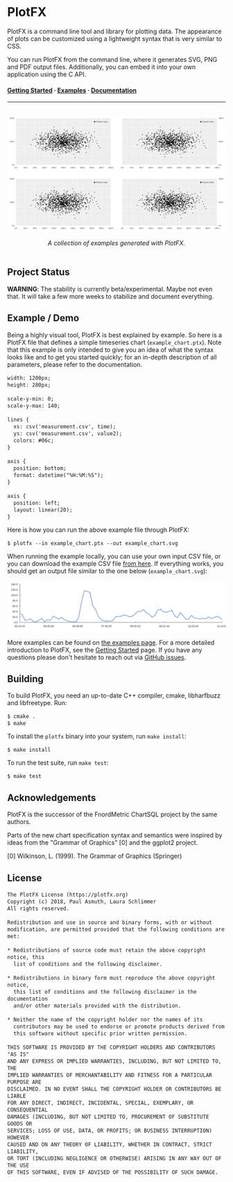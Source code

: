 PlotFX
======

PlotFX is a command line tool and library for plotting data. The appearance of
plots can be customized using a lightweight syntax that is very similar to CSS.

You can run PlotFX from the command line, where it generates SVG, PNG and PDF
output files. Additionally, you can embed it into your own application using the
C API.

<h4>
  <a href="https://plotfx.org/documentation/getting-started">Getting Started</a> &middot;
  <a href="https://plotfx.org/examples">Examples</a> &middot;
  <a href="https://plotfx.org">Documentation</a>
</h4>

---

<p align="center">
  <br>
  <img src="/examples/other/demo2.svg">
</p>

<p align="center">
  <i>A collection of examples generated with PlotFX.</i>
  <br><br>
</p>


Project Status
--------------

**WARNING**: The stability is currently beta/experimental. Maybe not even that.
It will take a few more weeks to stabilize and document everything.


Example / Demo
--------------

Being a highly visual tool, PlotFX is best explained by example. So here is a PlotFX
file that defines a simple timeseries chart (`example_chart.ptx`). Note that this
example is only intended to give you an idea of what the syntax looks like and to
get you started quickly; for an in-depth description of all parameters, please refer
to the documentation.

    width: 1200px;
    height: 280px;

    scale-y-min: 0;
    scale-y-max: 140;

    lines {
      xs: csv('measurement.csv', time);
      ys: csv('measurement.csv', value2);
      colors: #06c;
    }

    axis {
      position: bottom;
      format: datetime("%H:%M:%S");
    }

    axis {
      position: left;
      layout: linear(20);
    }

Here is how you can run the above example file through PlotFX:

    $ plotfx --in example_chart.ptx --out example_chart.svg

When running the example locally, you can use your own input CSV file, or you
can download the example CSV file [from here](/tests/testdata/measurement.csv).
If everything works, you should get an output file similar to  the one below
(`example_chart.svg`):

[![A simple line chart](/examples/linecharts/simple_timeseries.svg)](./examples/linecharts/simple_timeseries.ptx)

More examples can be found on [the examples page](https://plotfx.org/examples).
For a more detailed introduction to PlotFX, see the [Getting Started](https://plotfx.org/documentation/getting-started) page.
If you have any questions please don't hesitate to reach out via [GitHub issues](https://github.com/plotfx/plotfx).


Building
--------

To build PlotFX, you need an up-to-date C++ compiler, cmake, libharfbuzz and
libfreetype. Run:

    $ cmake .
    $ make

To install the `plotfx` binary into your system, run `make install`:

    $ make install

To run the test suite, run `make test`:

    $ make test


Acknowledgements
----------------

PlotFX is the successor of the FnordMetric ChartSQL project by the same authors.

Parts of the new chart specification syntax and semantics were inspired by ideas
from the "Grammar of Graphics" [0] and the ggplot2 project.

[0] Wilkinson, L. (1999). The Grammar of Graphics (Springer)


License
-------

    The PlotFX License (https://plotfx.org)
    Copyright (c) 2018, Paul Asmuth, Laura Schlimmer
    All rights reserved.

    Redistribution and use in source and binary forms, with or without
    modification, are permitted provided that the following conditions are met:

    * Redistributions of source code must retain the above copyright notice, this
      list of conditions and the following disclaimer.

    * Redistributions in binary form must reproduce the above copyright notice,
      this list of conditions and the following disclaimer in the documentation
      and/or other materials provided with the distribution.

    * Neither the name of the copyright holder nor the names of its
      contributors may be used to endorse or promote products derived from
      this software without specific prior written permission.

    THIS SOFTWARE IS PROVIDED BY THE COPYRIGHT HOLDERS AND CONTRIBUTORS "AS IS"
    AND ANY EXPRESS OR IMPLIED WARRANTIES, INCLUDING, BUT NOT LIMITED TO, THE
    IMPLIED WARRANTIES OF MERCHANTABILITY AND FITNESS FOR A PARTICULAR PURPOSE ARE
    DISCLAIMED. IN NO EVENT SHALL THE COPYRIGHT HOLDER OR CONTRIBUTORS BE LIABLE
    FOR ANY DIRECT, INDIRECT, INCIDENTAL, SPECIAL, EXEMPLARY, OR CONSEQUENTIAL
    DAMAGES (INCLUDING, BUT NOT LIMITED TO, PROCUREMENT OF SUBSTITUTE GOODS OR
    SERVICES; LOSS OF USE, DATA, OR PROFITS; OR BUSINESS INTERRUPTION) HOWEVER
    CAUSED AND ON ANY THEORY OF LIABILITY, WHETHER IN CONTRACT, STRICT LIABILITY,
    OR TORT (INCLUDING NEGLIGENCE OR OTHERWISE) ARISING IN ANY WAY OUT OF THE USE
    OF THIS SOFTWARE, EVEN IF ADVISED OF THE POSSIBILITY OF SUCH DAMAGE.
